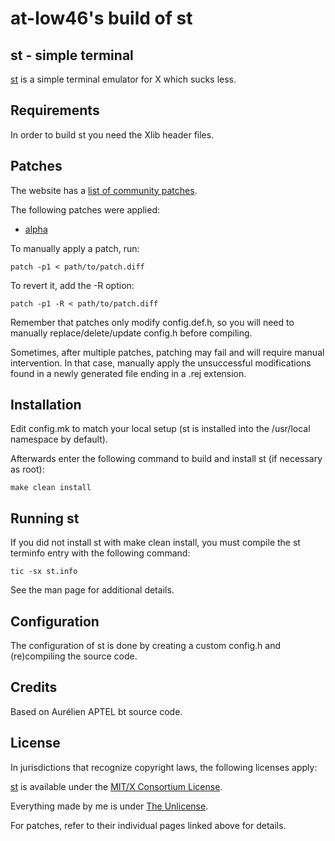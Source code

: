 at-low46's build of st
============================

st - simple terminal
--------------------
[st](https://st.suckless.org/) is a simple terminal emulator for X which sucks less.


Requirements
------------
In order to build st you need the Xlib header files.


Patches
-------
The website has a [list of community patches](https://st.suckless.org/patches/).

The following patches were applied:

- [alpha](https://st.suckless.org/patches/alpha/)

To manually apply a patch, run:

	patch -p1 < path/to/patch.diff

To revert it, add the -R option:

	patch -p1 -R < path/to/patch.diff

Remember that patches only modify config.def.h, so you will need to manually replace/delete/update config.h before compiling.

Sometimes, after multiple patches, patching may fail and will require manual intervention. In that case, manually apply the unsuccessful modifications found in a newly generated file ending in a .rej extension.


Installation
------------
Edit config.mk to match your local setup (st is installed into
the /usr/local namespace by default).

Afterwards enter the following command to build and install st (if
necessary as root):

	make clean install


Running st
----------
If you did not install st with make clean install, you must compile
the st terminfo entry with the following command:

	tic -sx st.info

See the man page for additional details.

Configuration
-------------
The configuration of st is done by creating a custom config.h
and (re)compiling the source code.

Credits
-------
Based on Aurélien APTEL <aurelien dot aptel at gmail dot com> bt source code.

License
-------
In jurisdictions that recognize copyright laws, the following licenses apply:

[st](https://git.suckless.org/st/) is available under the [MIT/X Consortium License](LICENSES/MIT).

Everything made by me is under [The Unlicense](LICENSES/UNLICENSE).

For patches, refer to their individual pages linked above for details.
